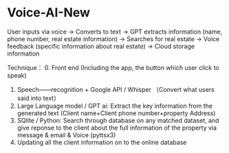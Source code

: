 # Voice-AI-New
User inputs via voice → Converts to text → GPT extracts information (name, phone number, real estate information) → Searches for real estate → Voice feedback (specific information about real estate) → Cloud storage information


Technique：
0. Front end (Including the app, the button which user click to speak)
1. Speech——recognition + Google API / Whisper （Convert what users said into text）
2.  Large Language model / GPT ai: Extract the key information from the generated text (Client name+Client phone number+property Address)
3. SQlite / Python: Search through database on any matched dataset, and give reponse to the client about the full information of the property via message & email & Voice (pyttsx3)
4. Updating all the client information on to the online database
